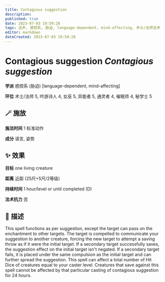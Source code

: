 ```yaml
---
title: Contagious suggestion
description: 
published: true
date: 2023-07-03 19:59:28
tags: 法术, 惑控系, 胁迫, language-dependent, mind-affecting, 术士/法师法术, 5环法术, 吟游诗人法术, 4环法术, 女巫法术, 异能者法术, 通灵者法术, 催眠师法术, 秘学士法术
editor: markdown
dateCreated: 2023-07-03 19:59:28
---
```


# **Contagious suggestion** *Contagious suggestion*

**学派** 惑控系 (胁迫) \[language-dependent, mind-affecting\] 

**环位** 术士/法师 5, 吟游诗人 4, 女巫 5, 异能者 5, 通灵者 4, 催眠师 4, 秘学士 5

## 🪄 施放

**施法时间** 1 标准动作

**成分** 语言, 姿势

## ✨ 效果 

**目标** one living creature 

**距离** 近距 (25尺+5尺/2等级)  

**持续时间** 1 hour/level or until completed (D) 

**法术抗力** 否

## 📖 描述

This spell functions as per suggestion, except the target can pass on the enchantment to other targets. The target is compelled to communicate your suggestion to another creature, forcing the new target to attempt a saving throw as if it were the initial target. If a secondary target successfully saves, the suggestion effect on the initial target isn't negated. If a secondary target fails, it is placed under the same compulsion as the initial target and can further spread the suggestion. This spell can affect a total number of Hit Dice of creatures equal to your caster level. Creatures that save against this spell cannot be affected by that particular casting of contagious suggestion for 24 hours.
    